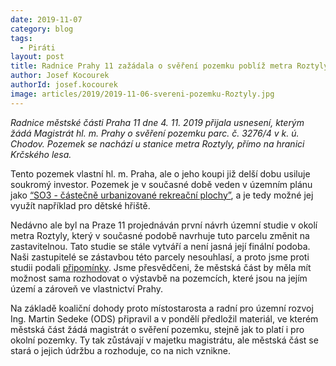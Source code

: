 ```yaml
---
date: 2019-11-07
category: blog
tags: 
  - Piráti
layout: post
title: Radnice Prahy 11 zažádala o svěření pozemku poblíž metra Roztyly
author: Josef Kocourek
authorId: josef.kocourek
image: articles/2019/2019-11-06-svereni-pozemku-Roztyly.jpg
---
```



*Radnice městské části Praha 11 dne 4. 11. 2019 přijala usnesení, kterým žádá Magistrát hl. m. Prahy o svěření pozemku parc. č. 3276/4 v k. ú. Chodov. Pozemek se nachází u stanice metra Roztyly, přímo na hranici Krčského lesa.*

Tento pozemek vlastní hl. m. Praha, ale o jeho koupi již delší dobu usiluje soukromý investor. Pozemek je v současné době veden v územním plánu jako [“SO3 - částečně urbanizované rekreační plochy”](http://app.iprpraha.cz/tapp/tms/aplk/urm_apl/regulativ/index.php?kodfp=SO3&area=93246,421936), a je tedy možné jej využít například pro dětské hřiště.

Nedávno ale byl na Praze 11 projednáván první návrh územní studie v okolí metra Roztyly, který v současné podobě navrhuje tuto parcelu změnit na zastavitelnou. Tato studie se stále vytváří a není jasná její finální podoba. Naši zastupitelé se zástavbou této parcely nesouhlasí, a proto jsme proti studii podali [připomínky](https://praha11.pirati.cz/tiskove-zpravy/budouci-podoba-roztyl). Jsme přesvědčeni, že městská část by měla mít možnost sama rozhodovat o výstavbě na pozemcích, které jsou na jejím území a zároveň ve vlastnictví Prahy.

Na základě koaliční dohody proto místostarosta a radní pro územní rozvoj Ing. Martin Sedeke (ODS) připravil a v pondělí předložil materiál, ve kterém městská část žádá magistrát o svěření pozemku, stejně jak to platí i pro okolní pozemky. Ty tak zůstávají v majetku magistrátu, ale městská část se stará o jejich údržbu a rozhoduje, co na nich vznikne.
